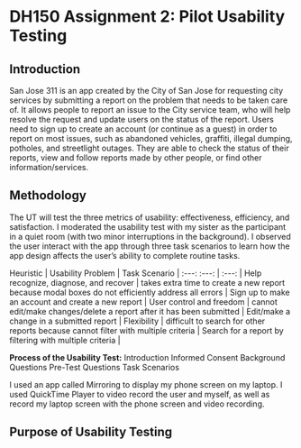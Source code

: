 # DH150 Assignment 2: Pilot Usability Testing

## Introduction

San Jose 311 is an app created by the City of San Jose for requesting city services by submitting a report on the problem that needs to be taken care of. It allows people to report an issue to the City service team, who will help resolve the request and update users on the status of the report. Users need to sign up to create an account (or continue as a guest) in order to report on most issues, such as abandoned vehicles, graffiti, illegal dumping, potholes, and streetlight outages. They are able to check the status of their reports, view and follow reports made by other people, or find other information/services. 

## Methodology

The UT will test the three metrics of usability: effectiveness, efficiency, and satisfaction. I moderated the usability test with my sister as the participant in a quiet room (with two minor interruptions in the background). I observed the user interact with the app through three task scenarios to learn how the app design affects the user’s ability to complete routine tasks. 

Heuristic | Usability Problem  | Task Scenario  |
:---: :---: | :---: |
Help recognize, diagnose, and recover  | takes extra time to create a new report because modal boxes do not efficiently address all errors  | Sign up to make an account and create a new report  | 
User control and  freedom  | cannot edit/make changes/delete a report after it has been submitted  | Edit/make a change in a submitted report  |
Flexibility  | difficult to search for other reports because cannot filter with multiple criteria  | Search for a report by filtering with multiple criteria  |

**Process of the Usability Test:**
Introduction
Informed Consent
Background Questions
Pre-Test Questions
Task Scenarios 

I used an app called Mirroring to display my phone screen on my laptop. I used QuickTime Player to video record the user and myself, as well as record my laptop screen with the phone screen and video recording. 

## Purpose of Usability Testing

